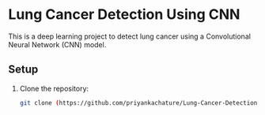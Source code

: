 # Lung Cancer Detection Using CNN

This is a deep learning project to detect lung cancer using a Convolutional Neural Network (CNN) model.

## Setup

1. Clone the repository:
   ```bash
   git clone (https://github.com/priyankachature/Lung-Cancer-Detection)
